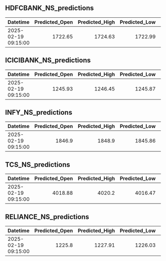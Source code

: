 ## HDFCBANK_NS_predictions
| Datetime            |   Predicted_Open |   Predicted_High |   Predicted_Low |   Predicted_Close |   Predicted_Volume |
|:--------------------|-----------------:|-----------------:|----------------:|------------------:|-------------------:|
| 2025-02-19 09:15:00 |          1722.65 |          1724.63 |         1722.99 |           1723.98 |            94395.8 |

## ICICIBANK_NS_predictions
| Datetime            |   Predicted_Open |   Predicted_High |   Predicted_Low |   Predicted_Close |   Predicted_Volume |
|:--------------------|-----------------:|-----------------:|----------------:|------------------:|-------------------:|
| 2025-02-19 09:15:00 |          1245.93 |          1246.45 |         1245.87 |           1246.36 |            74383.1 |

## INFY_NS_predictions
| Datetime            |   Predicted_Open |   Predicted_High |   Predicted_Low |   Predicted_Close |   Predicted_Volume |
|:--------------------|-----------------:|-----------------:|----------------:|------------------:|-------------------:|
| 2025-02-19 09:15:00 |           1846.9 |           1848.9 |         1845.86 |           1847.18 |            53903.2 |

## TCS_NS_predictions
| Datetime            |   Predicted_Open |   Predicted_High |   Predicted_Low |   Predicted_Close |   Predicted_Volume |
|:--------------------|-----------------:|-----------------:|----------------:|------------------:|-------------------:|
| 2025-02-19 09:15:00 |          4018.88 |           4020.2 |         4016.47 |           4020.09 |            21346.4 |

## RELIANCE_NS_predictions
| Datetime            |   Predicted_Open |   Predicted_High |   Predicted_Low |   Predicted_Close |   Predicted_Volume |
|:--------------------|-----------------:|-----------------:|----------------:|------------------:|-------------------:|
| 2025-02-19 09:15:00 |           1225.8 |          1227.91 |         1226.03 |           1226.31 |            87941.3 |

